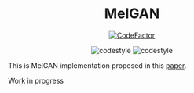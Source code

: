 <div align="center">

# MelGAN

[![CodeFactor](https://www.codefactor.io/repository/github/pussymipt/MelGAN/badge)](https://www.codefactor.io/repository/github/pussymipt/bert-distillation)

![codestyle](https://github.com/PUSSYMIPT/MelGAN/workflows/Notebook%20API/badge.svg?branch=master&event=push)
![codestyle](https://github.com/PUSSYMIPT/MelGAN/workflows/Config%20API/badge.svg?branch=master&event=push)

</div>

This is MelGAN implementation proposed in this [paper](https://arxiv.org/abs/1910.06711).

Work in progress